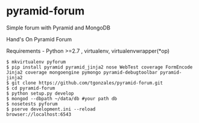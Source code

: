 pyramid-forum
=============

Simple forum with Pyramid and MongoDB

Hand's On Pyramid Forum

Requirements - Python >=2.7 , virtualenv, virtualenvwrapper(*op)

    $ mkvirtualenv pyforum
    $ pip install pyramid pyramid_jinja2 nose WebTest coverage FormEncode Jinja2 coverage mongoengine pymongo pyramid-debugtoolbar pyramid-jinja2
    $ git clone https://github.com/tgonzales/pyramid-forum.git
    $ cd pyramid-forum
    $ python setup.py develop
    $ mongod --dbpath ~/data/db #your path db
    $ nosetests pyforum
    $ pserve development.ini --reload
    browser://localhost:6543

